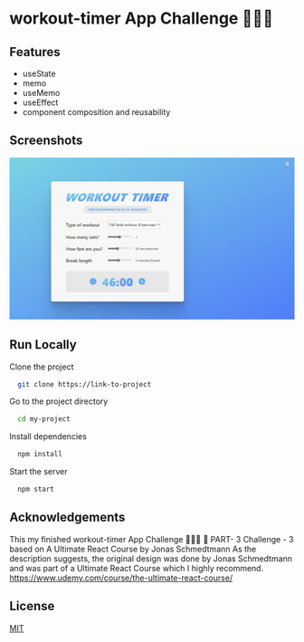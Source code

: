 # workout-timer App Challenge 🏃🏻‍♂️

## Features

- useState
- memo
- useMemo
- useEffect
- component composition and reusability

## Screenshots

![App Screenshot](./public/screen/1.jpg)

## Run Locally

Clone the project

```bash
  git clone https://link-to-project
```

Go to the project directory

```bash
  cd my-project
```

Install dependencies

```bash
  npm install
```

Start the server

```bash
  npm start
```

## Acknowledgements

This my finished workout-timer App Challenge 🏃🏻‍♂️ 📌 PART- 3 Challenge - 3 based on A Ultimate React Course by Jonas Schmedtmann
As the description suggests, the original design was done by Jonas Schmedtmann and was part of a Ultimate React Course which I highly recommend. https://www.udemy.com/course/the-ultimate-react-course/

## License

[MIT](https://choosealicense.com/licenses/mit/)
